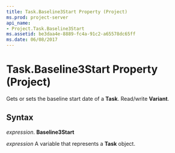 ```yaml
---
title: Task.Baseline3Start Property (Project)
ms.prod: project-server
api_name:
- Project.Task.Baseline3Start
ms.assetid: be3daa4e-8889-fc4a-91c2-a65578dc65ff
ms.date: 06/08/2017
---
```



# Task.Baseline3Start Property (Project)

Gets or sets the baseline start date of a  **Task**. Read/write **Variant**.


## Syntax

 _expression_. **Baseline3Start**

 _expression_ A variable that represents a **Task** object.


